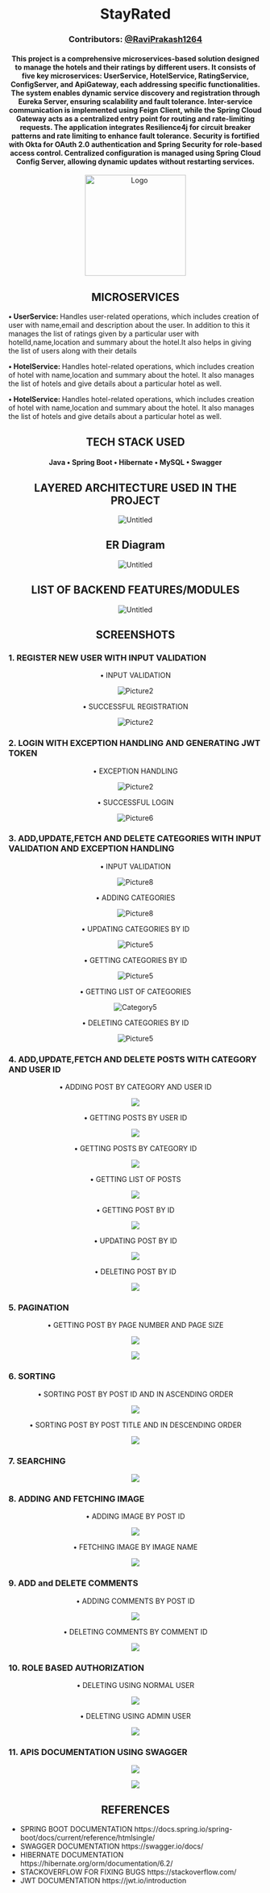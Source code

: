 <h1 align="center" style="">StayRated</h1>
<h3 align="center" style="">Contributors: <a href="https://github.com/RaviPrakash1264">@RaviPrakash1264</a></h3>
<h4 align="center">This project is a comprehensive microservices-based solution designed to manage the hotels and their ratings
by different users. It consists of five key microservices: UserService, HotelService, RatingService, ConfigServer,
and ApiGateway, each addressing specific functionalities. The system enables dynamic service discovery and registration 
through Eureka Server, ensuring scalability and fault tolerance. Inter-service communication is implemented using Feign Client,
while the Spring Cloud Gateway acts as a centralized entry point for routing and rate-limiting requests. The application 
integrates Resilience4j for circuit breaker patterns and rate limiting to enhance fault tolerance. Security is fortified with
Okta for OAuth 2.0 authentication and Spring Security for role-based access control. Centralized configuration is managed using
Spring Cloud Config Server, allowing dynamic updates without restarting services.   
</h4>
<p align="center">
<img src="https://i.ibb.co/BfMRqS2/DALL-E-2024-12-29-20-12-40-A-fun-and-cartoonish-logo-for-a-hotel-and-rating-management-system-The-de.webp" alt="Logo" height="200" width="200">
</p>
<h2 align="center">MICROSERVICES</h2>
<p><strong>• UserService: </strong>Handles user-related operations, which includes
creation of user with name,email and description about the user.
In addition to this it manages the list of ratings given by a particular user with hotelId,name,location
and summary about the hotel.It also helps in giving
the list of users along with their details</p>
<p><strong>• HotelService: </strong>Handles hotel-related operations, which includes
creation of hotel with name,location and summary about the hotel.
It also manages the list of hotels and give details
about a particular hotel as well.</p>
<p><strong>• HotelService: </strong>Handles hotel-related operations, which includes
creation of hotel with name,location and summary about the hotel.
It also manages the list of hotels and give details
about a particular hotel as well.</p>





<h2 align="center">TECH STACK USED</h2>
<h4 align="center">
Java • Spring Boot • Hibernate • MySQL • Swagger
</h4>
<h2 align="center">LAYERED ARCHITECTURE USED IN THE PROJECT</h2>
<p align="center">
<img src="https://i.ibb.co/fNLwL2y/Layered-Architecture.jpg" alt="Untitled" border="0">
</p>
<h2 align="center">ER Diagram</h2>
<p align="center">
<img src="https://i.ibb.co/4TNyTWj/ER-Diagram.jpg" alt="Untitled" border="0">
</p>
<h2 align="center">LIST OF BACKEND FEATURES/MODULES</h2>
<p align="center">
<img src="https://i.ibb.co/zb5FNVP/Backend-modules.jpg" alt="Untitled" border="0">
</p>
<h2 align="center">SCREENSHOTS</h2>
<h3>1. REGISTER NEW USER WITH INPUT VALIDATION</h3>

<p align="center">
• INPUT VALIDATION
</p>
<p align="center">
<img src="https://i.ibb.co/rG37cjP/Register.jpg" alt="Picture2" border="0">
</p>
<p align="center">
• SUCCESSFUL REGISTRATION 
</p>
<p align="center">
<img src="https://i.ibb.co/820Vq7D/Register2.jpg" alt="Picture2" border="0">
</p>
<h3>2. LOGIN WITH EXCEPTION HANDLING AND GENERATING JWT TOKEN</h3>

<p align="center">
• EXCEPTION HANDLING
</p>
<p align="center">
<img src="https://i.ibb.co/DQPMYCW/login1.jpg" alt="Picture2" border="0">
</p>
<p align="center">
• SUCCESSFUL LOGIN
</p>
<p align="center">
<img src="https://i.ibb.co/Jdgq0tt/login2.jpg" alt="Picture6" border="0">
</p>
<h3>3. ADD,UPDATE,FETCH AND DELETE CATEGORIES WITH INPUT VALIDATION AND EXCEPTION HANDLING</h3>

<p align="center">
• INPUT VALIDATION
</p>
<p align="center">
<img src="https://i.ibb.co/5MHBQCD/Category1.jpg" alt="Picture8" border="0">
</p>
<p align="center">
• ADDING CATEGORIES
</p>
<p align="center">
<img src="https://i.ibb.co/BPtmVTb/Category2.jpg" alt="Picture8" border="0">
</p>
<p align="center">
• UPDATING CATEGORIES BY ID
</p>
<p align="center">
<img src="https://i.ibb.co/MhqxZKw/Category3.jpg" alt="Picture5" border="0">
</p>
<p align="center">
• GETTING CATEGORIES BY ID
</p>
<p align="center">
<img src="https://i.ibb.co/W2gnbRr/Category4.jpg" alt="Picture5" border="0">
</p>
<p align="center">
• GETTING LIST OF CATEGORIES
</p>
<p align="center">
<img src="https://i.ibb.co/mRBkHzT/Category5.jpg" alt="Category5" alt="Picture5" border="0">
</p>
<p align="center">
• DELETING CATEGORIES BY ID
</p>
<p align="center">
<img src="https://i.ibb.co/4gcd7vT/Category6.jpg" alt="Picture5" border="0">
</p>
<h3>4. ADD,UPDATE,FETCH AND DELETE POSTS WITH CATEGORY AND USER ID</h3>

<p align="center">
• ADDING POST BY CATEGORY AND USER ID
</p>
<p align="center">
<img src="https://i.ibb.co/g9H2f0k/post1.jpg" border="0">
</p>
<p align="center">
• GETTING POSTS BY USER ID
</p>
<p align="center">
<img src="https://i.ibb.co/19B43QF/post2.jpg" border="0">
</p>
<p align="center">
• GETTING POSTS BY CATEGORY ID
</p>
<p align="center">
<img src="https://i.ibb.co/Xx0qb8s/post3.jpg" border="0">
</p>
<p align="center">
• GETTING LIST OF POSTS
</p>
<p align="center">
<img src="https://i.ibb.co/yVhcQHy/post4.jpg" border="0">
</p>
<p align="center">
• GETTING POST BY ID
</p>
<p align="center">
<img src="https://i.ibb.co/stnjy0p/post5.jpg" border="0">
</p>
<p align="center">
• UPDATING POST BY ID
</p>
<p align="center">
<img src="https://i.ibb.co/VDrW4hV/post6.jpg" border="0">
</p>
<p align="center">
• DELETING POST BY ID
</p>
<p align="center">
<img src="https://i.ibb.co/LSBnbK1/post7.jpg" border="0">
</p>
<h3>5. PAGINATION</h3>

<p align="center">
• GETTING POST BY PAGE NUMBER AND PAGE SIZE
</p>
<p align="center">
<img src="https://i.ibb.co/gPbySLF/pagination1.jpg" border="0">
</p>

<p align="center">
<img src="https://i.ibb.co/1fB1WfL/pagination2.jpg" border="0">
</p>
<h3>6. SORTING</h3>

<p align="center">
• SORTING POST BY POST ID AND IN ASCENDING ORDER
</p>
<p align="center">
<img src="https://i.ibb.co/MctPftz/sorting1.jpg" border="0">
</p>
<p align="center">
• SORTING POST BY POST TITLE AND IN DESCENDING ORDER
</p>
<p align="center">
<img src="https://i.ibb.co/Qk6S8dR/sorting2.jpg" border="0">
</p>
<h3>7. SEARCHING</h3>

<p align="center">
<img src="https://i.ibb.co/Jq6Zy2G/search1.jpg" border="0">
</p>
<h3>8. ADDING AND FETCHING IMAGE</h3>

<p align="center">
• ADDING IMAGE BY POST ID
</p>
<p align="center">
<img src="https://i.ibb.co/ZWXXVdd/image1.jpg" border="0">
</p>
<p align="center">
• FETCHING IMAGE BY IMAGE NAME
</p>
<p align="center">
<img src="https://i.ibb.co/yQ30LgQ/image2.jpg" border="0">
</p>
<h3>9. ADD and DELETE COMMENTS</h3>

<p align="center">
• ADDING COMMENTS BY POST ID
</p>
<p align="center">
<img src="https://i.ibb.co/4KMnMDG/comment1.jpg" border="0">
</p>
<p align="center">
• DELETING COMMENTS BY COMMENT ID
</p>
<p align="center">
<img src="https://i.ibb.co/bPx2QC0/comment2.jpg" border="0">
</p>
<h3>10. ROLE BASED AUTHORIZATION</h3>

<p align="center">
• DELETING USING NORMAL USER
</p>
<p align="center">
<img src="https://i.ibb.co/8xn9WJT/role-based1.jpg" border="0">
</p>
<p align="center">
• DELETING USING ADMIN USER
</p>
<p align="center">
<img src="https://i.ibb.co/QfDXL7J/role-based2.jpg" border="0">
</p>
<h3>11. APIS DOCUMENTATION USING SWAGGER</h3>

<p align="center">
<img src="https://i.ibb.co/R9BPmC4/swagger1.jpg" border="0">
</p>
<p align="center">
<img src="https://i.ibb.co/bvPSQPd/swagger2.jpg" border="0">
</p>

<h2 align="center">REFERENCES</h2>

<ul>
<li>
SPRING BOOT DOCUMENTATION
https://docs.spring.io/spring-boot/docs/current/reference/htmlsingle/
</li>
<li>
SWAGGER DOCUMENTATION
https://swagger.io/docs/
</li>
 <li>
HIBERNATE DOCUMENTATION
https://hibernate.org/orm/documentation/6.2/
</li>
<li>
STACKOVERFLOW FOR FIXING BUGS
https://stackoverflow.com/
</li>
<li>
JWT DOCUMENTATION
https://jwt.io/introduction
</li>
</ul>